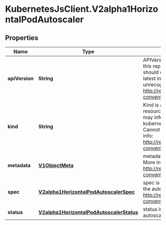 # KubernetesJsClient.V2alpha1HorizontalPodAutoscaler

## Properties
Name | Type | Description | Notes
------------ | ------------- | ------------- | -------------
**apiVersion** | **String** | APIVersion defines the versioned schema of this representation of an object. Servers should convert recognized schemas to the latest internal value, and may reject unrecognized values. More info: http://releases.k8s.io/HEAD/docs/devel/api-conventions.md#resources | [optional] 
**kind** | **String** | Kind is a string value representing the REST resource this object represents. Servers may infer this from the endpoint the kubernetes.client submits requests to. Cannot be updated. In CamelCase. More info: http://releases.k8s.io/HEAD/docs/devel/api-conventions.md#types-kinds | [optional] 
**metadata** | [**V1ObjectMeta**](V1ObjectMeta.md) | metadata is the standard object metadata. More info: http://releases.k8s.io/HEAD/docs/devel/api-conventions.md#metadata | [optional] 
**spec** | [**V2alpha1HorizontalPodAutoscalerSpec**](V2alpha1HorizontalPodAutoscalerSpec.md) | spec is the specification for the behaviour of the autoscaler. More info: http://releases.k8s.io/HEAD/docs/devel/api-conventions.md#spec-and-status. | [optional] 
**status** | [**V2alpha1HorizontalPodAutoscalerStatus**](V2alpha1HorizontalPodAutoscalerStatus.md) | status is the current information about the autoscaler. | [optional] 


